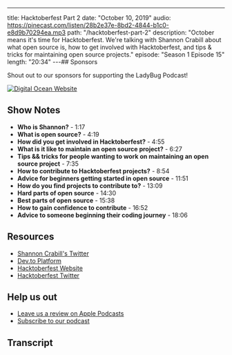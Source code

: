 ---

title: Hacktoberfest Part 2
date: "October 10, 2019"
audio: https://pinecast.com/listen/28b2e37e-8bd2-4844-b1c0-e8d9b70294ea.mp3
path: "/hacktoberfest-part-2"
description: "October means it's time for Hacktoberfest. We're talking with Shannon Crabill about what open source is, how to get involved with Hacktoberfest, and tips & tricks for maintaining open source projects."
episode: "Season 1 Episode 15"
length: "20:34"
---## Sponsors

Shout out to our sponsors for supporting the LadyBug Podcast!

<p><a class="image-link" target="_blank" href="https://do.co/ladybug">
<img src="../../assets/digitalocean.svg" alt="Digital Ocean Website">
</a>
</p>

## Show Notes

- **Who is Shannon?** - 1:17
- **What is open source?** - 4:19
- **How did you get involved in Hacktoberfest?** - 4:55
- **What is it like to maintain an open source project?** - 6:27
- **Tips && tricks for people wanting to work on maintaining an open source project** - 7:35
- **How to contribute to Hacktoberfest projects?** - 8:54
- **Advice for beginners getting started in open source** - 11:51
- **How do you find projects to contribute to?** - 13:09
- **Hard parts of open source** - 14:30
- **Best parts of open source** - 15:38
- **How to gain confidence to contribute** - 16:52
- **Advice to someone beginning their coding journey** - 18:06

## Resources

- [Shannon Crabill's Twitter](https://twitter.com/shannon_crabill)
- [Dev.to Platform](https://dev.to/)
- [Hacktoberfest Website](https://hacktoberfest.digitalocean.com/)
- [Hacktoberfest Twitter](https://twitter.com/hacktoberfest?ref_src=twsrc%5Egoogle%7Ctwcamp%5Eserp%7Ctwgr%5Eauthor)

## Help us out

- <a target="_blank" href="https://podcasts.apple.com/us/podcast/ladybug-podcast/id1469229625">Leave us a review on Apple Podcasts</a>
- <a target="_blank" href="https://link.chtbl.com/ladybugpodcast">Subscribe to our podcast</a>

## Transcript
